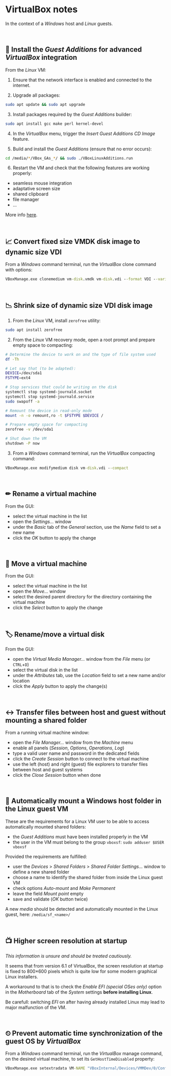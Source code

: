 # VirtualBox notes

In the context of a _Windows_ host and _Linux_ guests.

&nbsp;

## 🧬 Install the _Guest Additions_ for advanced _VirtualBox_ integration

From the _Linux_ VM:

1. Ensure that the network interface is enabled and connected to the internet.

2. Upgrade all packages:

```sh
sudo apt update && sudo apt upgrade
```

3. Install packages required by the _Guest Additions_ builder:

```sh
sudo apt install gcc make perl kernel-devel
```

4. In the _VirtualBox_ menu, trigger the _Insert Guest Additions CD Image_ feature.

4. Build and install the _Guest Additions_ (ensure that no error occurs):

```sh
cd /media/*/VBox_GAs_*/ && sudo ./VBoxLinuxAdditions.run
```

6. Restart the VM and check that the following features are working properly:
  - seamless mouse integration
  - adaptative screen size
  - shared clipboard
  - file manager
  - ...

More info [here](https://www.virtualbox.org/manual/ch04.html).

&nbsp;

## 📈 Convert fixed size VMDK disk image to dynamic size VDI

From a _Windows_ command terminal, run the _VirtualBox_ clone command with options:

```cmd
VBoxManage.exe clonemedium vm-disk.vmdk vm-disk.vdi --format VDI --variant Standard
```

&nbsp;

## 📉 Shrink size of dynamic size VDI disk image

1. From the _Linux_ VM, install `zerofree` utility:

```sh
sudo apt install zerofree
```

2. From the _Linux_ VM recovery mode, open a root prompt and prepare empty space to compacting:

```sh
# Determine the device to work on and the type of file system used
df -Th

# Let say that (to be adapted):
DEVICE=/dev/sda1
FSTYPE=ext4

# Stop services that could be writing on the disk
systemctl stop systemd-journald.socket
systemctl stop systemd-journald.service
sudo swapoff -a

# Remount the device in read-only mode
mount -n -o remount,ro -t $FSTYPE $DEVICE /

# Prepare empty space for compacting
zerofree -v /dev/sda1

# Shut down the VM
shutdown -P now
```

3. From a _Windows_ command terminal, run the _VirtualBox_ compacting command:

```cmd
VBoxManage.exe modifymedium disk vm-disk.vdi --compact
```

&nbsp;

## ✏ Rename a virtual machine

From the GUI:
- select the virtual machine in the list
- open the _Settings..._ window
- under the _Basic_ tab of the _General_ section, use the _Name_ field to set a new name
- click the _OK_ button to apply the change

&nbsp;

## 🚚 Move a virtual machine

From the GUI:
- select the virtual machine in the list
- open the _Move..._ window
- select the desired parent directory for the directory containing the virtual machine
- click the _Select_ button to apply the change

&nbsp;

## 🏷 Rename/move a virtual disk

From the GUI:
- open the _Virtual Media Manager..._ window from the _File_ menu (or `CTRL`+`D`)
- select the virtual disk in the list
- under the _Attributes_ tab, use the _Location_ field to set a new name and/or location
- click the _Apply_ button to apply the change(s)

&nbsp;

## ↔ Transfer files between host and guest without mounting a shared folder

From a running virtual machine window:
- open the _File Manager..._ window from the _Machine_ menu
- enable all panels (_Session_, _Options_, _Operations_, _Log_)
- type a valid user name and password in the dedicated fields
- click the _Create Session_ button to connect to the virtual machine
- use the left (host) and right (guest) file explorers to transfer files between host and guest systems
- click the _Close Session_ button when done

&nbsp;

## 📁 Automatically mount a Windows host folder in the Linux guest VM

These are the requirements for a Linux VM user to be able to access automatically mounted shared folders:
- the _Guest Additions_ must have been installed properly in the VM
- the user in the VM must belong to the group `vboxsf`: `sudo adduser $USER vboxsf`

Provided the requirements are fulfilled:
- user the _Devices_ > _Shared Folders_ > _Shared Folder Settings..._ window to define a new shared folder
- choose a name to identify the shared folder from inside the Linux guest VM
- check options _Auto-mount_ and _Make Permanent_
- leave the field _Mount point_ empty
- save and validate (_OK_ button twice)

A new _media_ should be detected and automatically mounted in the Linux guest, here: `/media/sf_<name>/`

&nbsp;

## 📺 Higher screen resolution at startup

_This information is unsure and should be treated cautiously._

It seems that from version 6.1 of VirtualBox, the screen resolution at startup is fixed to 800×600 pixels which is quite low for some modern graphical Linux installers.

A workaround to that is to check the _Enable EFI (special OSes only)_ option in the _Motherboard_ tab of the _System_ settings **before installing Linux**.

Be carefull: switching _EFI_ on after having already installed Linux may lead to major malfunction of the VM.

&nbsp;

## ⏲ Prevent automatic time synchronization of the guest OS by _VirtualBox_

From a _Windows_ command terminal, run the _VirtualBox_ manage command, on the desired virtual machine,
to set its `GetHostTimeDisabled` property:

```cmd
VBoxManage.exe setextradata VM-NAME "VBoxInternal/Devices/VMMDev/0/Config/GetHostTimeDisabled" 1
```
